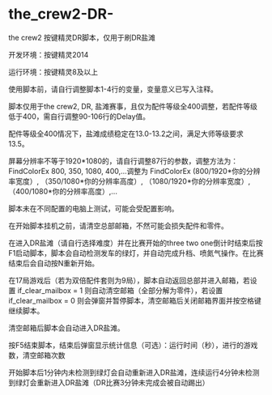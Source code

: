 # the_crew2-DR-
the crew2 按键精灵DR脚本，仅用于刷DR盐滩

开发环境：按键精灵2014

运行环境：按键精灵8及以上

使用脚本前，请自行调整脚本1-4行的变量，变量意义已写入注释。

脚本仅用于the crew2, DR, 盐滩赛事，且仅为配件等级全400调整，若配件等级低于400，需自行调整90-106行的Delay值。

配件等级全400情况下，盐滩成绩稳定在13.0-13.2之间，满足大师等级要求13.5。

屏幕分辨率不等于1920\*1080的，请自行调整87行的参数，调整方法为：FindColorEx 800, 350, 1080, 400,...调整为 FindColorEx (800/1920\*你的分辨率宽度）, （350/1080\*你的分辨率高度）, （1080/1920\*你的分辨率宽度）, （400/1080\*你的分辨率高度）,...

脚本未在不同配置的电脑上测试，可能会受配置影响。



在开始脚本挂机之前，请清空总部邮箱，不然可能会损失配件和零件。



在进入DR盐滩（请自行选择难度）并在比赛开始的three two one倒计时结束后按F1启动脚本，脚本会自动检测发车的绿灯，并自动完成升档、喷氮气操作。在比赛结束后会自动按N重新开始。

在17局游戏后（若为双倍配件套则为9局），脚本自动返回总部并进入邮箱，若设置 if_clear_mailbox = 1 则自动清空邮箱（全部分解为零件），若设置 if_clear_mailbox = 0 则会弹窗并暂停脚本，清空邮箱后关闭邮箱界面并按空格键继续脚本。

清空邮箱后脚本会自动进入DR盐滩。

按F5结束脚本，结束后弹窗显示统计信息（可选）：运行时间（秒），进行的游戏数，清空邮箱次数



开始脚本后1分钟内未检测到绿灯会自动重新进入DR盐滩，连续运行4分钟未检测到绿灯会重新进入DR盐滩（DR比赛3分钟未完成会被自动踢出）